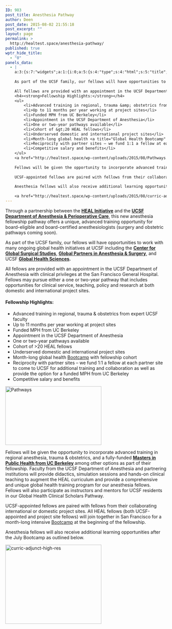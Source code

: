 ```yaml
---
ID: 983
post_title: Anesthesia Pathway
author: Deen
post_date: 2015-08-02 21:55:18
post_excerpt: ""
layout: page
permalink: >
  http://healtest.space/anesthesia-pathway/
published: true
wptr_hide_title:
  - "0"
panels_data:
  - |
    a:3:{s:7:"widgets";a:1:{i:0;a:5:{s:4:"type";s:4:"html";s:5:"title";s:0:"";s:4:"text";s:3920:"Through a partnership between the <strong><a title="HEAL Initiative" href="http://healinitiative.org/">HEAL Initiative</a></strong> and the <strong><a href="http://anesthesia.ucsf.edu/" target="_blank">UCSF Department of Anesthesia &amp; Perioperative Care</a></strong>, this new anesthesia fellowship pathway offers a unique, advanced training opportunity for board-eligible and board-certified anesthesiologists (surgery and obstetric pathways coming soon).
    
    As part of the UCSF family, our fellows will have opportunities to work with many ongoing global health initiatives at UCSF including the <a href="http://global.surgery.ucsf.edu/" target="_blank"><strong>Center for Global Surgical Studies</strong>,</a> <strong><a href="http://www.globalsurgery.org/" target="_blank">Global Partners in Anesthesia &amp; Surgery</a></strong>, and UCSF <strong><a href="http://globalhealthsciences.ucsf.edu/" target="_blank">Global Health Sciences</a>.</strong>
    
    All fellows are provided with an appointment in the UCSF Department of Anesthesia with clinical privileges at the San Francisco General Hospital. Fellows may pursue either a one or two-year pathway that includes opportunities for clinical service, teaching, policy and research at both domestic and international project sites.
    <h4><strong>Fellowship Highlights:</strong></h4>
    <ul>
    	<li>Advanced training in regional, trauma &amp; obstetrics from expert UCSF faculty</li>
    	<li>Up to 11 months per year working at project sites</li>
    	<li>Funded MPH from UC Berkeley</li>
    	<li>Appointment in the UCSF Department of Anesthesia</li>
    	<li>One or two-year pathways available</li>
    	<li>Cohort of &gt;20 HEAL fellows</li>
    	<li>Underserved domestic and international project sites</li>
    	<li>Month-long global health <a title="Global Health Bootcamp" href="http://healinitiative.org/curriculum/bootcamp/">Bootcamp</a> with fellowship cohort</li>
    	<li>Reciprocity with partner sites – we fund 1:1 a fellow at each partner site to come to UCSF for additional training and collaboration as well as provide the option for a funded MPH from UC Berkeley</li>
    	<li>Competitive salary and benefits</li>
    </ul>
    <a href="http://healtest.space/wp-content/uploads/2015/08/Pathways.png"><img class=" size-medium wp-image-985 aligncenter" src="http://healtest.space/wp-content/uploads/2015/08/Pathways-300x183.png" alt="Pathways" width="300" height="183" /></a>
    
    Fellows will be given the opportunity to incorporate advanced training in regional anesthesia, trauma &amp; obstetrics, and a fully-funded <strong><a title="UC Berkeley MPH" href="http://healinitiative.org/curriculum/mph/">Masters in Public Health from UC Berkeley</a> </strong>among other options as part of their fellowship. Faculty from the UCSF Department of Anesthesia and partnering institutions will provide didactics, simulation sessions and hands-on clinical teaching to augment the HEAL curriculum and provide a comprehensive and unique global health training program for our anesthesia fellows. Fellows will also participate as instructors and mentors for UCSF residents in our Global Health Clinical Scholars Pathway.
    
    UCSF-appointed fellows are paired with fellows from their collaborating international or domestic project sites. All HEAL fellows (both UCSF-appointed and project site fellows) will join together in San Francisco for a month-long intensive <a title="Global Health Bootcamp" href="http://healinitiative.org/curriculum/bootcamp/">Bootcamp</a> at the beginning of the fellowship.
    
    Anesthesia fellows will also receive additional learning opportunities after the July Bootcamp as outlined below.
    
    <a href="http://healtest.space/wp-content/uploads/2015/08/curric-adjunct-high-res.png"><img class=" size-medium wp-image-984 aligncenter" src="http://healtest.space/wp-content/uploads/2015/08/curric-adjunct-high-res-300x247.png" alt="curric-adjunct-high-res" width="300" height="247" /></a>";s:6:"filter";s:1:"1";s:11:"panels_info";a:6:{s:5:"class";s:30:"WP_Widget_Black_Studio_TinyMCE";s:3:"raw";b:0;s:4:"grid";i:0;s:4:"cell";i:0;s:2:"id";i:0;s:5:"style";a:2:{s:10:"background";s:7:"#ffffff";s:18:"background_display";s:4:"tile";}}}}s:5:"grids";a:1:{i:0;a:2:{s:5:"cells";i:1;s:5:"style";a:4:{s:11:"row_stretch";s:4:"full";s:10:"background";s:7:"#ffffff";s:27:"background_image_attachment";b:0;s:18:"background_display";s:4:"tile";}}}s:10:"grid_cells";a:1:{i:0;a:2:{s:4:"grid";i:0;s:6:"weight";i:1;}}}
---
```

Through a partnership between the <strong><a title="HEAL Initiative" href="http://healinitiative.org/">HEAL Initiative</a></strong> and the <strong><a href="http://anesthesia.ucsf.edu/" target="_blank">UCSF Department of Anesthesia &amp; Perioperative Care</a></strong>, this new anesthesia fellowship pathway offers a unique, advanced training opportunity for board-eligible and board-certified anesthesiologists (surgery and obstetric pathways coming soon).

As part of the UCSF family, our fellows will have opportunities to work with many ongoing global health initiatives at UCSF including the <a href="http://global.surgery.ucsf.edu/" target="_blank"><strong>Center for Global Surgical Studies</strong>,</a> <strong><a href="http://www.globalsurgery.org/" target="_blank">Global Partners in Anesthesia &amp; Surgery</a></strong>, and UCSF&nbsp;<strong><a href="http://globalhealthsciences.ucsf.edu/" target="_blank">Global Health Sciences</a>.</strong>

All fellows are provided with an appointment in the UCSF Department of Anesthesia with clinical privileges at the San Francisco General Hospital. Fellows may pursue&nbsp;either a one or two-year pathway that includes opportunities for clinical service, teaching, policy and research at both domestic and international project sites.
<h4><strong>Fellowship Highlights:</strong></h4>
<ul>
	<li>Advanced training in regional, trauma &amp; obstetrics from expert UCSF faculty</li>
	<li>Up to 11 months per year working at project sites</li>
	<li>Funded MPH from UC Berkeley</li>
	<li>Appointment in the UCSF Department of Anesthesia</li>
	<li>One or two-year pathways available</li>
	<li>Cohort of &gt;20 HEAL fellows</li>
	<li>Underserved domestic and international project sites</li>
	<li>Month-long global health&nbsp;<a title="Global Health Bootcamp" href="http://healinitiative.org/curriculum/bootcamp/">Bootcamp</a>&nbsp;with fellowship cohort</li>
	<li>Reciprocity with partner sites – we fund 1:1 a fellow at each&nbsp;partner site to come to UCSF for additional training and&nbsp;collaboration as well as provide the option for a funded MPH&nbsp;from UC Berkeley</li>
	<li>Competitive salary and benefits</li>
</ul>
<a href="http://healtest.space/wp-content/uploads/2015/08/Pathways.png"><img class=" size-medium wp-image-985 aligncenter" src="http://healtest.space/wp-content/uploads/2015/08/Pathways-300x183.png" alt="Pathways" width="300" height="183"></a>

Fellows will be given the opportunity to incorporate advanced training&nbsp;in regional anesthesia, trauma &amp; obstetrics, and a fully-funded <strong><a title="UC Berkeley MPH" href="http://healinitiative.org/curriculum/mph/">Masters in Public Health from UC Berkeley</a> </strong>among other options as part of their fellowship. Faculty from the UCSF Department of Anesthesia and partnering institutions will provide didactics, simulation sessions and hands-on clinical teaching to augment the HEAL curriculum and provide a comprehensive and unique global health training program for our anesthesia fellows. Fellows will also participate as instructors and mentors for UCSF residents in our&nbsp;Global Health Clinical Scholars Pathway.

UCSF-appointed fellows are paired with fellows from their collaborating international or domestic project sites. All HEAL fellows (both UCSF-appointed and project site fellows) will join together in San Francisco for a month-long intensive <a title="Global Health Bootcamp" href="http://healinitiative.org/curriculum/bootcamp/">Bootcamp</a>&nbsp;at the beginning of the fellowship.

Anesthesia fellows will also receive additional learning&nbsp;opportunities after the July Bootcamp as outlined below.

<a href="http://healtest.space/wp-content/uploads/2015/08/curric-adjunct-high-res.png"><img class=" size-medium wp-image-984 aligncenter" src="http://healtest.space/wp-content/uploads/2015/08/curric-adjunct-high-res-300x247.png" alt="curric-adjunct-high-res" width="300" height="247"></a>